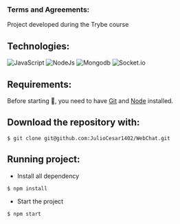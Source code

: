 ### Terms and Agreements:

Project developed during the Trybe course

## Technologies:
![JavaScript](https://img.shields.io/badge/JavaScript-yellow?style=for-the-badge&logo=JavaScript&logoColor=white)
![NodeJs](https://img.shields.io/badge/nodejs-green?style=for-the-badge&logo=node.js&logoColor=white)
![Mongodb](https://img.shields.io/badge/mongodb-darkgreen?style=for-the-badge&logo=mongodb&logoColor=white)
![Socket.io](https://img.shields.io/badge/socket.io-blue?style=for-the-badge&logo=socket.io&logoColor=white)

## Requirements:
Before starting :checkered_flag:, you need to have [Git](https://git-scm.com) and [Node](https://nodejs.org/en/) installed.

## Download the repository with:
```
$ git clone git@github.com:JulioCesar1402/WebChat.git
```
## Running project:

- Install all dependency
```
$ npm install
```
- Start the project
```
$ npm start
```
